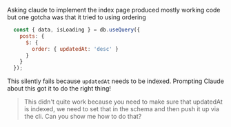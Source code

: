 Asking claude to implement the index page produced mostly working code but one
gotcha was that it tried to using ordering

```javascript
  const { data, isLoading } = db.useQuery({
    posts: {
      $: {
        order: { updatedAt: 'desc' }
      }
    }
  });
```

This silently fails because `updatedAt` needs to be indexed. Prompting Claude
about this got it to do the right thing!

> This didn't quite work because you need to make sure that updatedAt is indexed, we need to set that in the schema and then push it up via the cli. Can you show me how to do that?

